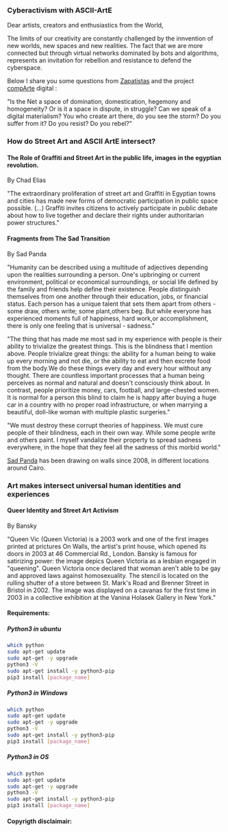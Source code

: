 ### Cyberactivism with ASCII-ArtE

Dear artists, creators and enthusiastics from the World,

The limits of our creativity are constantly challenged by the innvention of new worlds, new spaces and new realities. The fact that we are more connected but through virtual networks dominated by bots and algorithms, represents an invitation for rebellion and resistance to defend the cyberspace.

Below I share you some questions from [Zapatistas](http://enlacezapatista.ezln.org.mx/2017/07/15/art-resistance-and-rebellion-on-the-net/) and the project [compArte](http://comparte.digital) digital :

"Is the Net a space of domination, domestication, hegemony and homogeneity? Or is it a space in dispute, in struggle? Can we speak of a digital materialism? You who create art there, do you see the storm? Do you suffer from it? Do you resist? Do you rebel?" 

### How do Street Art and ASCII ArtE intersect?

#### The Role of Graffiti and Street Art in the public life, images in the egyptian revolution.

By Chad Elias

"The extraordinary proliferation of street art and  Graffiti
in Egyptian towns and cities has made new forms of democratic 
participation in public space possible. (...) Graffiti invites
citizens to actively participate in public debate about how to live 
together and declare their rights under authoritarian power 
structures."


#### Fragments from The Sad Transition
By Sad Panda

"Humanity can be described  using a multitude of adjectives depending 
upon the realities surrounding a person. One's upbringing or current
environment, political or economical surroundings, or social
life defined by the family and friends help define their existence.
People distinguish themselves from one another through their education,
jobs, or financial status. Each person has a unique talent that sets
them apart from others - some draw, others write; some plant,others beg.
But while everyone has experienced moments full of happiness, hard work,or
accomplishment, there is only one feeling that is universal - sadness."


"The thing that has made me most sad in my experience with people
is their ability to trivialize the greatest things. This is the
blindness that I mention above. People trivialize great things: the
ability for a human being to wake up every morning and not die,
or the ability to eat and then excrete food from the body.We do
these things every day and every hour without any thought. There are
countless important processes that a human being perceives as normal
and natural and doesn't consciously think about. In contrast, people
prioritize money, cars, football, and large-chested women. It is normal for 
a person this blind to claim he is happy after buying a huge car in a country 
with no proper road infrastructure, or when marrying a beautiful, doll-like
woman with multiple plastic surgeries."

"We must destroy these corrupt theories of happiness. We must cure people
of their blindness, each in their own way. While some people write and 
others paint. I myself vandalize their property to spread sadness everywhere,
in the hope that they feel all the sadness of this morbid world."

[Sad Panda](https://www.facebookcorewwwi.onion/sadpandaa/) has been drawing on walls since 2008, in different locations around
Cairo.


### Art makes intersect universal human identities and experiences

#### Queer Identity and Street Art Activism 
By Bansky

"Queen Vic (Queen Victoria) is a 2003 work and one of the
first images printed at prictures On Walls, the artist's print 
house, which opened its doors in 2003 at 46 Commercial Rd., London.
Bansky is famous for satirizing power: the image depics Queen
Victoria as a lesbian engaged in "queening". Queen Victoria
once declared that woman aren't able to be gay and approved laws
against homosexuality. The stencil is located on the rulling 
shutter of a store between St. Mark's Road and Brenner Street in 
Bristol in 2002. The image was displayed on a cavanas for the first
time in 2003 in a collective exhibition at the Vanina Holasek Gallery 
in New York."

#### Requirements:

##### Python3 in ubuntu

``` bash
which python 
sudo apt-get update
sudo apt-get -y upgrade
python3 -V
sudo apt-get install -y python3-pip
pip3 install [package_name]

```

##### Python3 in Windows

``` bash
which python 
sudo apt-get update
sudo apt-get -y upgrade
python3 -V
sudo apt-get install -y python3-pip
pip3 install [package_name]
```
##### Python3 in OS

``` bash
which python 
sudo apt-get update
sudo apt-get -y upgrade
python3 -V
sudo apt-get install -y python3-pip
pip3 install [package_name]
```

#### Copyrigth disclaimair:

